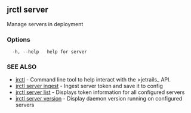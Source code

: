 ## jrctl server

Manage servers in deployment

### Options

```
  -h, --help   help for server
```

### SEE ALSO

* [jrctl](jrctl.md)	 - Command line tool to help interact with the >jetrails_ API.
* [jrctl server ingest](jrctl_server_ingest.md)	 - Ingest server token and save it to config
* [jrctl server list](jrctl_server_list.md)	 - Displays token information for all configured servers
* [jrctl server version](jrctl_server_version.md)	 - Display daemon version running on configured servers

